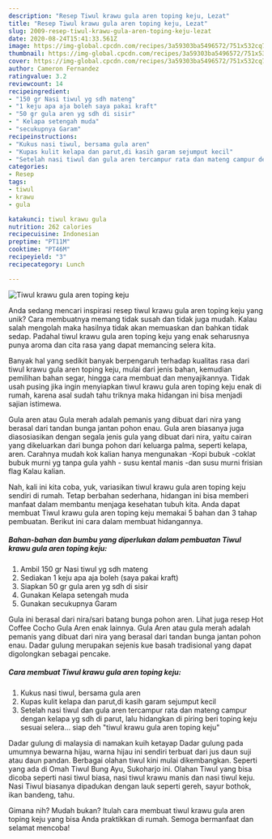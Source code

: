 ```yaml
---
description: "Resep Tiwul krawu gula aren toping keju, Lezat"
title: "Resep Tiwul krawu gula aren toping keju, Lezat"
slug: 2009-resep-tiwul-krawu-gula-aren-toping-keju-lezat
date: 2020-08-24T15:41:33.561Z
image: https://img-global.cpcdn.com/recipes/3a59303ba5496572/751x532cq70/tiwul-krawu-gula-aren-toping-keju-foto-resep-utama.jpg
thumbnail: https://img-global.cpcdn.com/recipes/3a59303ba5496572/751x532cq70/tiwul-krawu-gula-aren-toping-keju-foto-resep-utama.jpg
cover: https://img-global.cpcdn.com/recipes/3a59303ba5496572/751x532cq70/tiwul-krawu-gula-aren-toping-keju-foto-resep-utama.jpg
author: Cameron Fernandez
ratingvalue: 3.2
reviewcount: 14
recipeingredient:
- "150 gr Nasi tiwul yg sdh mateng"
- "1 keju apa aja boleh saya pakai kraft"
- "50 gr gula aren yg sdh di sisir"
- " Kelapa setengah muda"
- "secukupnya Garam"
recipeinstructions:
- "Kukus nasi tiwul, bersama gula aren"
- "Kupas kulit kelapa dan parut,di kasih garam sejumput kecil"
- "Setelah nasi tiwul dan gula aren tercampur rata dan mateng campur dengan kelapa yg sdh di parut, lalu hidangkan di piring beri toping keju sesuai selera... siap deh &#34;tiwul krawu gula aren toping keju&#34;"
categories:
- Resep
tags:
- tiwul
- krawu
- gula

katakunci: tiwul krawu gula 
nutrition: 262 calories
recipecuisine: Indonesian
preptime: "PT11M"
cooktime: "PT46M"
recipeyield: "3"
recipecategory: Lunch

---
```



![Tiwul krawu gula aren toping keju](https://img-global.cpcdn.com/recipes/3a59303ba5496572/751x532cq70/tiwul-krawu-gula-aren-toping-keju-foto-resep-utama.jpg)

Anda sedang mencari inspirasi resep tiwul krawu gula aren toping keju yang unik? Cara membuatnya memang tidak susah dan tidak juga mudah. Kalau salah mengolah maka hasilnya tidak akan memuaskan dan bahkan tidak sedap. Padahal tiwul krawu gula aren toping keju yang enak seharusnya punya aroma dan cita rasa yang dapat memancing selera kita.

Banyak hal yang sedikit banyak berpengaruh terhadap kualitas rasa dari tiwul krawu gula aren toping keju, mulai dari jenis bahan, kemudian pemilihan bahan segar, hingga cara membuat dan menyajikannya. Tidak usah pusing jika ingin menyiapkan tiwul krawu gula aren toping keju enak di rumah, karena asal sudah tahu triknya maka hidangan ini bisa menjadi sajian istimewa.

Gula aren atau Gula merah adalah pemanis yang dibuat dari nira yang berasal dari tandan bunga jantan pohon enau. Gula aren biasanya juga diasosiasikan dengan segala jenis gula yang dibuat dari nira, yaitu cairan yang dikeluarkan dari bunga pohon dari keluarga palma, seperti kelapa, aren. Carahnya mudah kok kalian hanya mengunakan -Kopi bubuk -coklat bubuk murni yg tanpa gula yahh - susu kental manis -dan susu murni frisian flag Kalau kalian.


Nah, kali ini kita coba, yuk, variasikan tiwul krawu gula aren toping keju sendiri di rumah. Tetap berbahan sederhana, hidangan ini bisa memberi manfaat dalam membantu menjaga kesehatan tubuh kita. Anda dapat membuat Tiwul krawu gula aren toping keju memakai 5 bahan dan 3 tahap pembuatan. Berikut ini cara dalam membuat hidangannya.

<!--inarticleads1-->

##### Bahan-bahan dan bumbu yang diperlukan dalam pembuatan Tiwul krawu gula aren toping keju:

1. Ambil 150 gr Nasi tiwul yg sdh mateng
1. Sediakan 1 keju apa aja boleh (saya pakai kraft)
1. Siapkan 50 gr gula aren yg sdh di sisir
1. Gunakan  Kelapa setengah muda
1. Gunakan secukupnya Garam


Gula ini berasal dari nira/sari batang bunga pohon aren. Lihat juga resep Hot Coffee Cocho Gula Aren enak lainnya. Gula Aren atau gula merah adalah pemanis yang dibuat dari nira yang berasal dari tandan bunga jantan pohon enau. Dadar gulung merupakan sejenis kue basah tradisional yang dapat digolongkan sebagai pencake. 

<!--inarticleads2-->

##### Cara membuat Tiwul krawu gula aren toping keju:

1. Kukus nasi tiwul, bersama gula aren
1. Kupas kulit kelapa dan parut,di kasih garam sejumput kecil
1. Setelah nasi tiwul dan gula aren tercampur rata dan mateng campur dengan kelapa yg sdh di parut, lalu hidangkan di piring beri toping keju sesuai selera... siap deh &#34;tiwul krawu gula aren toping keju&#34;


Dadar gulung di malaysia di namakan kuih ketayap Dadar gulung pada umumnya bewarna hijau, warna hijau ini sendiri terbuat dari jus daun suji atau daun pandan. Berbagai olahan tiwul kini mulai dikembangkan. Seperti yang ada di Omah Tiwul Bung Ayu, Sukoharjo ini. Olahan Tiwul yang bisa dicoba seperti nasi tiwul biasa, nasi tiwul krawu manis dan nasi tiwul keju. Nasi Tiwul biasanya dipadukan dengan lauk seperti gereh, sayur bothok, ikan bandeng, tahu. 

Gimana nih? Mudah bukan? Itulah cara membuat tiwul krawu gula aren toping keju yang bisa Anda praktikkan di rumah. Semoga bermanfaat dan selamat mencoba!
